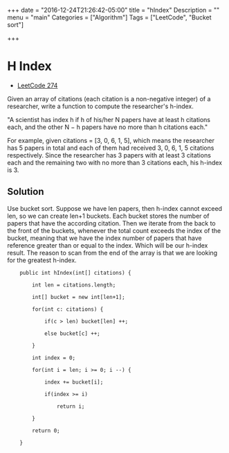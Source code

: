 +++
date = "2016-12-24T21:26:42-05:00"
title = "hIndex"
Description = ""
menu = "main"
Categories = ["Algorithm"]
Tags = ["LeetCode", "Bucket sort"]

+++

# H Index

- [LeetCode 274](https://leetcode.com/problems/h-index/)

Given an array of citations (each citation is a non-negative integer) of a researcher, write a function to compute the researcher's h-index.

"A scientist has index h if h of his/her N papers have at least h citations each, and the other N − h papers have no more than h citations each."

For example, given citations = [3, 0, 6, 1, 5], which means the researcher has 5 papers in total and each of them had received 3, 0, 6, 1, 5 citations respectively. Since the researcher has 3 papers with at least 3 citations each and the remaining two with no more than 3 citations each, his h-index is 3.

## Solution

Use bucket sort. Suppose we have len papers, then h-index cannot exceed len, so we can create len+1 buckets. Each bucket stores the number of papers that have the according citation. Then we iterate from the back to the front of the buckets, whenever the total count exceeds the index of the bucket, meaning that we have the index number of papers that have reference greater than or equal to the index. Which will be our h-index result. The reason to scan from the end of the array is that we are looking for the greatest h-index.

```
    public int hIndex(int[] citations) {

        int len = citations.length;

        int[] bucket = new int[len+1];

        for(int c: citations) {

            if(c > len) bucket[len] ++;

            else bucket[c] ++;

        }

        int index = 0;

        for(int i = len; i >= 0; i --) {

            index += bucket[i];

            if(index >= i)

                return i;

        }

        return 0;

    }
```

